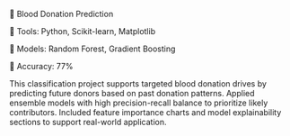 💉 Blood Donation Prediction

🔧 Tools: Python, Scikit-learn, Matplotlib

🧠 Models: Random Forest, Gradient Boosting

🎯 Accuracy: 77%

This classification project supports targeted blood donation drives by predicting future donors based on past donation patterns. Applied ensemble models with high precision-recall balance to prioritize likely contributors. Included feature importance charts and model explainability sections to support real-world application.
